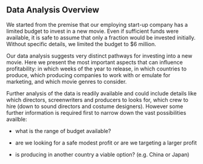 ## Data Analysis Overview

We started from the premise that our employing start-up company has a
limited budget to invest in a new movie. Even if sufficient funds were
available, it is safe to assume that only a fraction would be invested
initially. Without specific details, we limited the budget to $6 million.

Our data analysis suggests very distinct pathways for investing into a
new movie. Here we present the most important aspects that can influence
profitability: in which weeks of the year to release, in which countries
to produce, which producing companies to work with or emulate for
marketing, and which movie genres to consider.

Further analysis of the data is readily available and could include
details like which directors, screenwriters and producers to looks for,
which crew to hire (down to sound directors and costume designers).
However some further information is required first to narrow down the
vast possibilities availble:

 - what is the range of budget available?
 
 - are we looking for a safe modest profit or are we targeting a larger
 profit
 
 - is producing in another country a viable option? (e.g. China or Japan)

